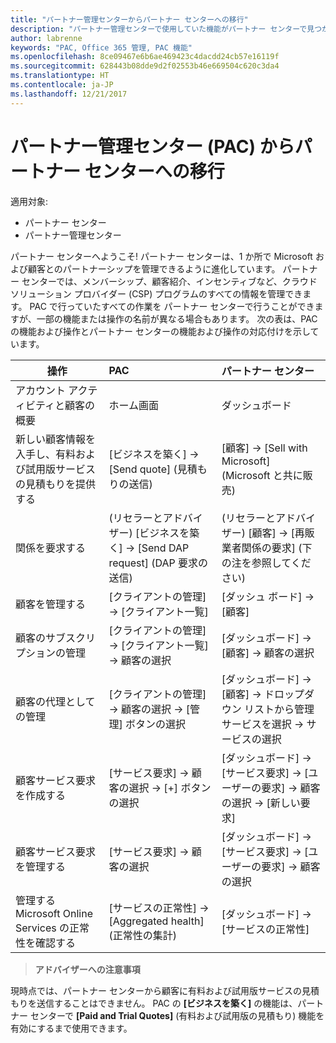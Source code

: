 ```yaml
---
title: "パートナー管理センターからパートナー センターへの移行"
description: "パートナー管理センターで使用していた機能がパートナー センターで見つかります"
author: labrenne
keywords: "PAC, Office 365 管理, PAC 機能"
ms.openlocfilehash: 8ce09467e6b6ae469423c4dacdd24cb57e16119f
ms.sourcegitcommit: 628443b08dde9d2f02553b46e669504c620c3da4
ms.translationtype: HT
ms.contentlocale: ja-JP
ms.lasthandoff: 12/21/2017
---
```

# <a name="moving-from-partner-admin-center-pac-to-partner-center"></a>パートナー管理センター (PAC) からパートナー センターへの移行

適用対象:
- パートナー センター
- パートナー管理センター

パートナー センターへようこそ!  パートナー センターは、1 か所で Microsoft および顧客とのパートナーシップを管理できるように進化しています。 パートナー センターでは、メンバーシップ、顧客紹介、インセンティブなど、クラウド ソリューション プロバイダー (CSP) プログラムのすべての情報を管理できます。 PAC で行っていたすべての作業を パートナー センターで行うことができますが、一部の機能または操作の名前が異なる場合もあります。 次の表は、PAC の機能および操作とパートナー センターの機能および操作の対応付けを示しています。


|**操作**   |**PAC**   |**パートナー センター**   |
|--------------|:--------------|:---------------|
|アカウント アクティビティと顧客の概要|ホーム画面|ダッシュボード|
|新しい顧客情報を入手し、有料および試用版サービスの見積もりを提供する|[ビジネスを築く] -> [Send quote] (見積もりの送信)|[顧客] -> [Sell with Microsoft] (Microsoft と共に販売)|
|関係を要求する|(リセラーとアドバイザー) [ビジネスを築く] -> [Send DAP request] (DAP 要求の送信)|(リセラーとアドバイザー) [顧客] -> [再販業者関係の要求] (下の注を参照してください)|
|顧客を管理する|[クライアントの管理] -> [クライアント一覧]|[ダッシュ ボード] -> [顧客]|
|顧客のサブスクリプションの管理|[クライアントの管理] -> [クライアント一覧] -> 顧客の選択|[ダッシュボード] -> [顧客] -> 顧客の選択|
|顧客の代理としての管理|[クライアントの管理] -> 顧客の選択 -> [管理] ボタンの選択|[ダッシュボード] -> [顧客] -> ドロップダウン リストから管理サービスを選択 -> サービスの選択|
|顧客サービス要求を作成する|[サービス要求] -> 顧客の選択 -> [+] ボタンの選択 | [ダッシュボード] -> [サービス要求] -> [ユーザーの要求] -> 顧客の選択 -> [新しい要求]|
|顧客サービス要求を管理する| [サービス要求] -> 顧客の選択|[ダッシュボード] -> [サービス要求] -> [ユーザーの要求] -> 顧客の選択|
|管理する Microsoft Online Services の正常性を確認する|[サービスの正常性] -> [Aggregated health] (正常性の集計)|[ダッシュボード] -> [サービスの正常性]|

>**アドバイザーへの注意事項**<br> 

現時点では、パートナー センターから顧客に有料および試用版サービスの見積もりを送信することはできません。  PAC の **[ビジネスを築く]** の機能は、パートナー センターで **[Paid and Trial Quotes]** (有料および試用版の見積もり) 機能を有効にするまで使用できます。